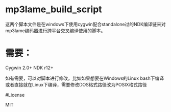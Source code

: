 # mp3lame_build_script

这两个脚本文件是在windows下使用cygwin配合standalone过的NDK编译链来对mp3lame编码器进行跨平台交叉编译使用的脚本。

# 需要：
Cygwin 2.0+
NDK r12+

如有需要，可以对脚本进行修改，比如如果想要在Windows的Linux bash下编译或者直接就在Linux下编译，需要修改DOS格式路径改为POSIX格式路径

#License

MIT




